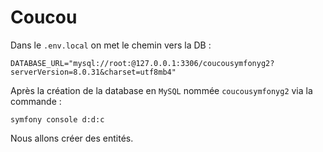 # Coucou

Dans le `.env.local` on met le chemin vers la DB :

```env
DATABASE_URL="mysql://root:@127.0.0.1:3306/coucousymfonyg2?serverVersion=8.0.31&charset=utf8mb4"
```

Après la création de la database en `MySQL` nommée `coucousymfonyg2` via la commande :

```env
symfony console d:d:c
```

Nous allons créer des entités.